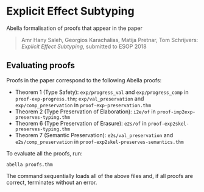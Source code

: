 # Explicit Effect Subtyping

Abella formalisation of proofs that appear in the paper
> Amr Hany Saleh, Georgios Karachalias, Matija Pretnar, Tom Schrijvers:
> *Explicit Effect Subtyping*,
> submitted to ESOP 2018


## Evaluating proofs

Proofs in the paper correspond to the following Abella proofs:

* Theorem 1 (Type Safety):
    `exp/progress_val` and `exp/progress_comp` in `proof-exp-progress.thm`;
    `exp/val_preservation` and `exp/comp_preservation` in `proof-exp-preservation.thm`
* Theorem 2 (Type Preservation of Elaboration): `i2e/of` in `proof-imp2exp-preserves-typing.thm`
* Theorem 6 (Type Preservation of Erasure): `e2s/of` in `proof-exp2skel-preserves-typing.thm`
* Theorem 7 (Semantic Preservation):
    `e2s/val_preservation` and `e2s/comp_preservation` in `proof-exp2skel-preserves-semantics.thm`

To evaluate all the proofs, run:

    abella proofs.thm

The command sequentially loads all of the above files and, if all proofs are correct,
terminates without an error.
